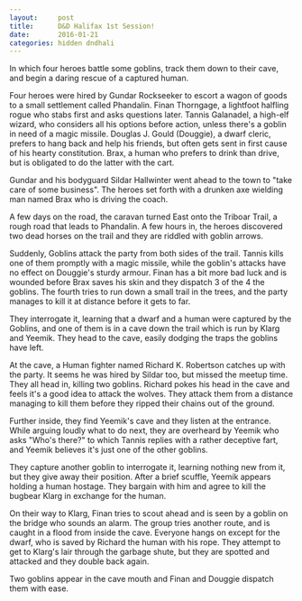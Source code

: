 ```yaml
---
layout:     post
title:      D&D Halifax 1st Session!
date:       2016-01-21
categories: hidden dndhali
---
```


In which four heroes battle some goblins, track them down to their cave, and begin a daring rescue of a captured human.

Four heroes were hired by Gundar Rockseeker to escort a wagon of goods to a small settlement called Phandalin.  Finan Thorngage, a lightfoot halfling rogue who stabs first and asks questions later.  Tannis Galanadel, a high-elf wizard, who considers all his options before action, unless there's a goblin in need of a magic missile.  Douglas J. Gould (Douggie), a dwarf cleric, prefers to hang back and help his friends, but often gets sent in first cause of his hearty constitution.  Brax, a human who prefers to drink than drive, but is obligated to do the latter with the cart.

Gundar and his bodyguard Sildar Hallwinter went ahead to the town to "take care of some business".  The heroes set forth with a drunken axe wielding man named Brax who is driving the coach.

A few days on the road, the caravan turned East onto the Triboar Trail, a rough road that leads to Phandalin.  A few hours in, the heroes discovered two dead horses on the trail and they are riddled with goblin arrows.

Suddenly, Goblins attack the party from both sides of the trail.  Tannis kills one of them promptly with a magic missile, while the goblin's attacks have no effect on Douggie's sturdy armour.  Finan has a bit more bad luck and is wounded before Brax saves his skin and they dispatch 3 of the 4 the goblins.  The fourth tries to run down a small trail in the trees, and the party manages to kill it at distance before it gets to far.

They interrogate it, learning that a dwarf and a human were captured by the Goblins, and one of them is in a cave down the trail which is run by Klarg and Yeemik.  They head to the cave, easily dodging the traps the goblins have left. 

At the cave, a Human fighter named Richard K. Robertson catches up with the party.  It seems he was hired by Sildar too, but missed the meetup time.  They all head in, killing two goblins.  Richard pokes his head in the cave and feels it's a good idea to attack the wolves.  They attack them from a distance managing to kill them before they ripped their chains out of the ground.  

Further inside, they find Yeemik's cave and they listen at the entrance.  While arguing loudly what to do next, they are overheard by Yeemik who asks "Who's there?" to which Tannis replies with a rather deceptive fart, and Yeemik believes it's just one of the other goblins.

They capture another goblin to interrogate it, learning nothing new from it, but they give away their position.  After a brief scuffle, Yeemik appears holding a human hostage.  They bargain with him and agree to kill the bugbear Klarg in exchange for the human.

On their way to Klarg, Finan tries to scout ahead and is seen by a goblin on the bridge who sounds an alarm.  The group tries another route, and is caught in a flood from inside the cave.  Everyone hangs on except for the dwarf, who is saved by Richard the human with his rope.  They attempt to get to Klarg's lair through the garbage shute, but they are spotted and attacked and they double back again.

Two goblins appear in the cave mouth and Finan and Douggie dispatch them with ease.
